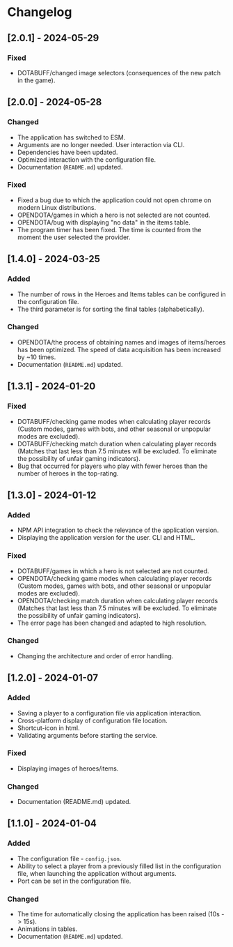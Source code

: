 # Changelog

## [2.0.1] - 2024-05-29

### Fixed

- DOTABUFF/changed image selectors (consequences of the new patch in the game).

## [2.0.0] - 2024-05-28

### Changed

- The application has switched to ESM.
- Arguments are no longer needed. User interaction via CLI.
- Dependencies have been updated.
- Optimized interaction with the configuration file.
- Documentation (```README.md```) updated.

### Fixed

- Fixed a bug due to which the application could not open chrome on modern Linux distributions.
- OPENDOTA/games in which a hero is not selected are not counted.
- OPENDOTA/bug with displaying "no data" in the items table.
- The program timer has been fixed. The time is counted from the moment the user selected the provider.

## [1.4.0] - 2024-03-25

### Added

- The number of rows in the Heroes and Items tables can be configured in the configuration file.
- The third parameter is for sorting the final tables (alphabetically).

### Changed

- OPENDOTA/the process of obtaining names and images of items/heroes has been optimized. The speed of data acquisition has been increased by ~10 times.
- Documentation (```README.md```) updated.

## [1.3.1] - 2024-01-20

### Fixed

- DOTABUFF/checking game modes when calculating player records (Custom modes, games with bots, and other seasonal or unpopular modes are excluded).
- DOTABUFF/checking match duration when calculating player records (Matches that last less than 7.5 minutes will be excluded. To eliminate the possibility of unfair gaming indicators).
- Bug that occurred for players who play with fewer heroes than the number of heroes in the top-rating.

## [1.3.0] - 2024-01-12

### Added

- NPM API integration to check the relevance of the application version.
- Displaying the application version for the user. CLI and HTML.

### Fixed

- DOTABUFF/games in which a hero is not selected are not counted.
- OPENDOTA/checking game modes when calculating player records (Custom modes, games with bots, and other seasonal or unpopular modes are excluded).
- OPENDOTA/checking match duration when calculating player records (Matches that last less than 7.5 minutes will be excluded. To eliminate the possibility of unfair gaming indicators).
- The error page has been changed and adapted to high resolution.

### Changed

- Changing the architecture and order of error handling.

## [1.2.0] - 2024-01-07

### Added

- Saving a player to a configuration file via application interaction.
- Cross-platform display of configuration file location.
- Shortcut-icon in html.
- Validating arguments before starting the service.

### Fixed

- Displaying images of heroes/items.

### Changed

- Documentation (README.md) updated.

## [1.1.0] - 2024-01-04

### Added

- The configuration file - `config.json`.
- Ability to select a player from a previously filled list in the configuration file, when launching the application without arguments.
- Port can be set in the configuration file.

### Changed

- The time for automatically closing the application has been raised (10s -> 15s).
- Animations in tables.
- Documentation (```README.md```) updated.
